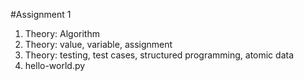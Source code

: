 #Assignment 1
1) Theory: Algorithm
2) Theory: value, variable, assignment
3) Theory: testing, test cases, structured programming, atomic data
4) hello-world.py
